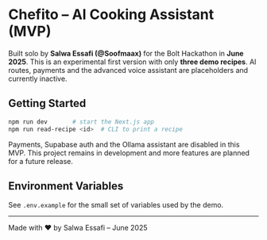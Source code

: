 # Chefito – AI Cooking Assistant (MVP)

Built solo by **Salwa Essafi (@Soofmaax)** for the Bolt Hackathon in **June 2025**.
This is an experimental first version with only **three demo recipes**.
AI routes, payments and the advanced voice assistant are placeholders and currently inactive.

## Getting Started

```bash
npm run dev       # start the Next.js app
npm run read-recipe <id>  # CLI to print a recipe
```

Payments, Supabase auth and the Ollama assistant are disabled in this MVP.
This project remains in development and more features are planned for a future release.

## Environment Variables

See `.env.example` for the small set of variables used by the demo.

---
Made with ❤️ by Salwa Essafi – June 2025

